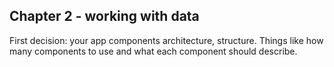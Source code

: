 ## Chapter 2 - working with data

First decision: your app components architecture, structure. Things like how many components to use and what each component should describe.





 





